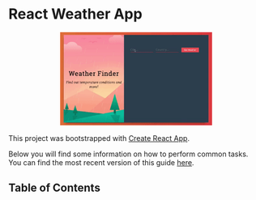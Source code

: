 # React Weather App
<p align="center">
  <img src="https://github.com/daveyoon64/react-weather-app/blob/master/weather_app.gif" width="300">
</p>

This project was bootstrapped with [Create React App](https://github.com/facebookincubator/create-react-app).

Below you will find some information on how to perform common tasks.<br>
You can find the most recent version of this guide [here](https://github.com/facebookincubator/create-react-app/blob/master/packages/react-scripts/template/README.md).

## Table of Contents

